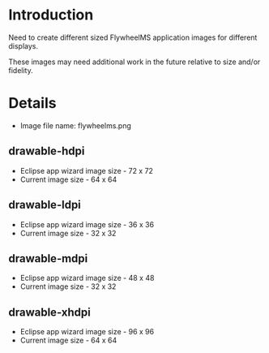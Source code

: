 # Introduction #
Need to create different sized FlywheelMS application images for different displays.

These images may need additional work in the future relative to size and/or fidelity.

# Details #

  * Image file name:  flywheelms.png

## drawable-hdpi ##

  * Eclipse app wizard image size - 72 x 72
  * Current image size - 64 x 64

## drawable-ldpi ##

  * Eclipse app wizard image size - 36 x 36
  * Current image size - 32 x 32

## drawable-mdpi ##

  * Eclipse app wizard image size - 48 x 48
  * Current image size - 32 x 32

## drawable-xhdpi ##

  * Eclipse app wizard image size - 96 x 96
  * Current image size - 64 x 64